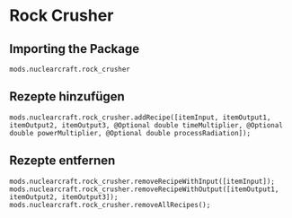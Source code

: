 # Rock Crusher

## Importing the Package
`mods.nuclearcraft.rock_crusher`

## Rezepte hinzufügen
```zenscript
mods.nuclearcraft.rock_crusher.addRecipe([itemInput, itemOutput1, itemOutput2, itemOutput3, @Optional double timeMultiplier, @Optional double powerMultiplier, @Optional double processRadiation]);
```

## Rezepte entfernen
```zenscript
mods.nuclearcraft.rock_crusher.removeRecipeWithInput([itemInput]);
mods.nuclearcraft.rock_crusher.removeRecipeWithOutput([itemOutput1, itemOutput2, itemOutput3]);
mods.nuclearcraft.rock_crusher.removeAllRecipes();
```